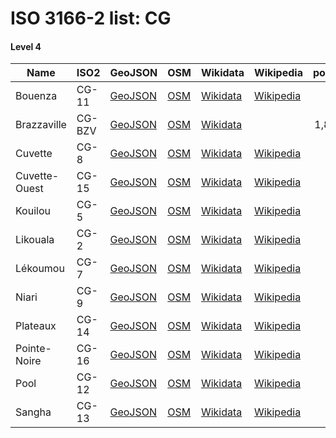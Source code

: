 # ISO 3166-2 list: CG


#### Level 4
Name | ISO2 | GeoJSON | OSM | Wikidata | Wikipedia | population 
--- | --- | --- | --- | --- | --- | --: 
Bouenza | CG-11 | [GeoJSON](../../export/geojson/q8/iso2/CG/CG-11.geojson) | [OSM](https://www.openstreetmap.org/relation/3220587) | [Wikidata](https://www.wikidata.org/wiki/Q827015) | [Wikipedia](http://en.wikipedia.org/wiki/fr%3ABouenza) | 
Brazzaville | CG-BZV | [GeoJSON](../../export/geojson/q8/iso2/CG/CG-BZV.geojson) | [OSM](https://www.openstreetmap.org/relation/3947308) | [Wikidata](https://www.wikidata.org/wiki/Q3844) |  | 1,827,000
Cuvette | CG-8 | [GeoJSON](../../export/geojson/q8/iso2/CG/CG-8.geojson) | [OSM](https://www.openstreetmap.org/relation/3220588) | [Wikidata](https://www.wikidata.org/wiki/Q780884) | [Wikipedia](http://en.wikipedia.org/wiki/fr%3ACuvette%20%28d%C3%A9partement%29) | 
Cuvette-Ouest | CG-15 | [GeoJSON](../../export/geojson/q8/iso2/CG/CG-15.geojson) | [OSM](https://www.openstreetmap.org/relation/3220589) | [Wikidata](https://www.wikidata.org/wiki/Q125711) | [Wikipedia](http://en.wikipedia.org/wiki/fr%3ACuvette-Ouest) | 
Kouilou | CG-5 | [GeoJSON](../../export/geojson/q8/iso2/CG/CG-5.geojson) | [OSM](https://www.openstreetmap.org/relation/3220590) | [Wikidata](https://www.wikidata.org/wiki/Q855327) | [Wikipedia](http://en.wikipedia.org/wiki/fr%3AKouilou) | 
Likouala | CG-2 | [GeoJSON](../../export/geojson/q8/iso2/CG/CG-2.geojson) | [OSM](https://www.openstreetmap.org/relation/3220591) | [Wikidata](https://www.wikidata.org/wiki/Q863554) | [Wikipedia](http://en.wikipedia.org/wiki/fr%3ALikouala%20%28d%C3%A9partement%29) | 
Lékoumou | CG-7 | [GeoJSON](../../export/geojson/q8/iso2/CG/CG-7.geojson) | [OSM](https://www.openstreetmap.org/relation/3220592) | [Wikidata](https://www.wikidata.org/wiki/Q862753) | [Wikipedia](http://en.wikipedia.org/wiki/fr%3AL%C3%A9koumou) | 
Niari | CG-9 | [GeoJSON](../../export/geojson/q8/iso2/CG/CG-9.geojson) | [OSM](https://www.openstreetmap.org/relation/3220593) | [Wikidata](https://www.wikidata.org/wiki/Q969317) | [Wikipedia](http://en.wikipedia.org/wiki/fr%3ANiari) | 
Plateaux | CG-14 | [GeoJSON](../../export/geojson/q8/iso2/CG/CG-14.geojson) | [OSM](https://www.openstreetmap.org/relation/3220594) | [Wikidata](https://www.wikidata.org/wiki/Q765370) | [Wikipedia](http://en.wikipedia.org/wiki/fr%3APlateaux%20%28d%C3%A9partement%29) | 
Pointe-Noire | CG-16 | [GeoJSON](../../export/geojson/q8/iso2/CG/CG-16.geojson) | [OSM](https://www.openstreetmap.org/relation/3947631) | [Wikidata](https://www.wikidata.org/wiki/Q42749862) | [Wikipedia](http://en.wikipedia.org/wiki/fr%3APointe-Noire%20%28d%C3%A9partement%29) | 
Pool | CG-12 | [GeoJSON](../../export/geojson/q8/iso2/CG/CG-12.geojson) | [OSM](https://www.openstreetmap.org/relation/3220595) | [Wikidata](https://www.wikidata.org/wiki/Q864647) | [Wikipedia](http://en.wikipedia.org/wiki/en%3APool%20Department) | 
Sangha | CG-13 | [GeoJSON](../../export/geojson/q8/iso2/CG/CG-13.geojson) | [OSM](https://www.openstreetmap.org/relation/3220596) | [Wikidata](https://www.wikidata.org/wiki/Q775410) | [Wikipedia](http://en.wikipedia.org/wiki/fr%3ASangha%20%28d%C3%A9partement%20congolais%29) | 
